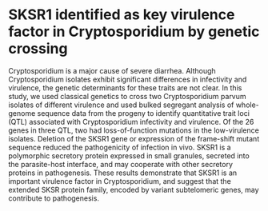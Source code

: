 # SKSR1 identified as key virulence factor in Cryptosporidium by genetic crossing 
Cryptosporidium is a major cause of severe diarrhea. Although Cryptosporidium isolates exhibit significant differences in infectivity and virulence, the genetic determinants for these traits are not clear. In this study, we used classical genetics to cross two Cryptosporidium parvum isolates of different virulence and used bulked segregant analysis of whole-genome sequence data from the progeny to identify quantitative trait loci (QTL) associated with Cryptosporidium infectivity and virulence. Of the 26 genes in three QTL, two had loss-of-function mutations in the low-virulence isolates. Deletion of the SKSR1 gene or expression of the frame-shift mutant sequence reduced the pathogenicity of infection in vivo. SKSR1 is a polymorphic secretory protein expressed in small granules, secreted into the parasite-host interface, and may cooperate with other secretory proteins in pathogenesis. These results demonstrate that SKSR1 is an important virulence factor in Cryptosporidium, and suggest that the extended SKSR protein family, encoded by variant subtelomeric genes, may contribute to pathogenesis.
